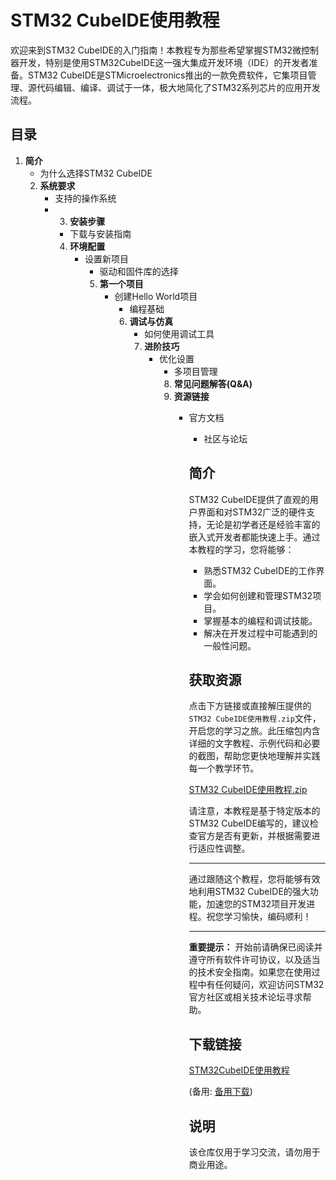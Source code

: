 # STM32 CubeIDE使用教程

欢迎来到STM32 CubeIDE的入门指南！本教程专为那些希望掌握STM32微控制器开发，特别是使用STM32CubeIDE这一强大集成开发环境（IDE）的开发者准备。STM32 CubeIDE是STMicroelectronics推出的一款免费软件，它集项目管理、源代码编辑、编译、调试于一体，极大地简化了STM32系列芯片的应用开发流程。

## 目录

1. **简介**
   - 为什么选择STM32 CubeIDE
   2. **系统要求**
      - 支持的操作系统
      - 3. **安装步骤**
         - 下载与安装指南
         4. **环境配置**
            - 设置新项目
               - 驱动和固件库的选择
               5. **第一个项目**
                  - 创建Hello World项目
                     - 编程基础
                     6. **调试与仿真**
                        - 如何使用调试工具
                        7. **进阶技巧**
                           - 优化设置
                              - 多项目管理
                              8. **常见问题解答(Q&A)**
                              9. **资源链接**
                                 - 官方文档
                                    - 社区与论坛

                                    ## 简介

                                    STM32 CubeIDE提供了直观的用户界面和对STM32广泛的硬件支持，无论是初学者还是经验丰富的嵌入式开发者都能快速上手。通过本教程的学习，您将能够：

                                    - 熟悉STM32 CubeIDE的工作界面。
                                    - 学会如何创建和管理STM32项目。
                                    - 掌握基本的编程和调试技能。
                                    - 解决在开发过程中可能遇到的一般性问题。

                                    ## 获取资源

                                    点击下方链接或直接解压提供的`STM32 CubeIDE使用教程.zip`文件，开启您的学习之旅。此压缩包内含详细的文字教程、示例代码和必要的截图，帮助您更快地理解并实践每一个教学环节。

                                    [STM32 CubeIDE使用教程.zip](./STM32%20CubeIDE使用教程.zip)

                                    请注意，本教程是基于特定版本的STM32 CubeIDE编写的，建议检查官方是否有更新，并根据需要进行适应性调整。

                                    ---

                                    通过跟随这个教程，您将能够有效地利用STM32 CubeIDE的强大功能，加速您的STM32项目开发进程。祝您学习愉快，编码顺利！

                                    ---

                                    **重要提示：** 开始前请确保已阅读并遵守所有软件许可协议，以及适当的技术安全指南。如果您在使用过程中有任何疑问，欢迎访问STM32官方社区或相关技术论坛寻求帮助。

                                    ## 下载链接
                                    [STM32CubeIDE使用教程](https://pan.quark.cn/s/7d6f2ee07cb1) 

                                    (备用: [备用下载](https://pan.baidu.com/s/19q5Mtk8UXYRfcG5TZ3_tOQ?pwd=1234))

                                    ## 说明

                                    该仓库仅用于学习交流，请勿用于商业用途。
